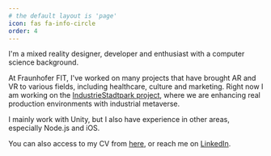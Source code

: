 ```yaml
---
# the default layout is 'page'
icon: fas fa-info-circle
order: 4
---
```


I'm a mixed reality designer, developer and enthusiast with a computer science background. 

At Fraunhofer FIT, I've worked on many projects that have brought AR and VR to various fields, including healthcare, culture and marketing. Right now I am working on the [IndustrieStadtpark project](https://www.5gtroisdorf.de), where we are enhancing real production environments with industrial metaverse. 

I mainly work with Unity, but I also have experience in other areas, especially Node.js and iOS.

You can also access to my CV from [here](https://ujell.github.io/assets/doc/CV-EN.pdf), or reach me on [LinkedIn](https://www.linkedin.com/in/yuceluzun/). 